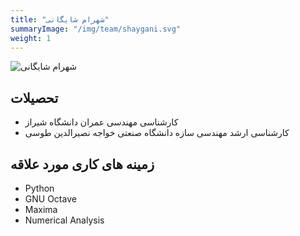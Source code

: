 ```yaml
---
title: "شهرام شایگانی"
summaryImage: "/img/team/shaygani.svg"
weight: 1
---
```

![شهرام شایگانی](/img/team/shaygani.svg)

## تحصیلات
* کارشناسی مهندسی عمران دانشگاه شیراز
* کارشناسی ارشد مهندسی سازه دانشگاه صنعتی خواجه نصیرالدین طوسی

## زمینه های کاری مورد علاقه
* Python
* GNU Octave
* Maxima
* Numerical Analysis

